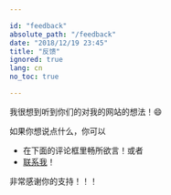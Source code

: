 ```yaml
---

id: "feedback"
absolute_path: "/feedback"
date: "2018/12/19 23:45"
title: "反馈"
ignored: true
lang: cn
no_toc: true

---
```


<div>

我很想到听到你们的对我的网站的想法！:smile:

如果你想说点什么，你可以

- 在下面的评论框里畅所欲言！或者
- [联系我](#contacts)！

非常感谢你的支持！！！

</div>
